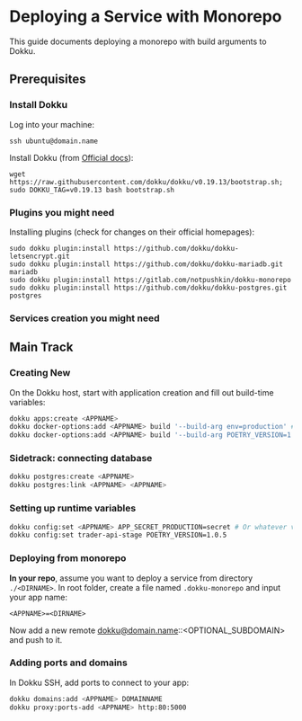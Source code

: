 # Deploying a Service with Monorepo

This guide documents deploying a monorepo with build arguments to Dokku.

## Prerequisites

### Install Dokku

Log into your machine:

```
ssh ubuntu@domain.name
```

Install Dokku (from [Official docs](http://dokku.viewdocs.io/dokku/getting-started/installation/)):

```
wget https://raw.githubusercontent.com/dokku/dokku/v0.19.13/bootstrap.sh;
sudo DOKKU_TAG=v0.19.13 bash bootstrap.sh
````

### Plugins you might need

Installing plugins (check for changes on their official homepages):

```
sudo dokku plugin:install https://github.com/dokku/dokku-letsencrypt.git
sudo dokku plugin:install https://github.com/dokku/dokku-mariadb.git mariadb
sudo dokku plugin:install https://gitlab.com/notpushkin/dokku-monorepo
sudo dokku plugin:install https://github.com/dokku/dokku-postgres.git postgres
```

### Services creation you might need

## Main Track

### Creating New

On the Dokku host, start with application creation and fill out build-time variables:

``` bash
dokku apps:create <APPNAME>
dokku docker-options:add <APPNAME> build '--build-arg env=production' # Docker build variables
dokku docker-options:add <APPNAME> build '--build-arg POETRY_VERSION=1.0.5' # Docker build variables
```

### Sidetrack: connecting database

``` bash
dokku postgres:create <APPNAME>
dokku postgres:link <APPNAME> <APPNAME>
```

### Setting up runtime variables

``` bash
dokku config:set <APPNAME> APP_SECRET_PRODUCTION=secret # Or whatever variables you need from .env
dokku config:set trader-api-stage POETRY_VERSION=1.0.5
```


### Deploying from monorepo

**In your repo**, assume you want to deploy a service from directory `./<DIRNAME>`. In root folder, create a file named `.dokku-monorepo` and input your app name:

```
<APPNAME>=<DIRNAME>
```

Now add a new remote dokku@domain.name:<APPNAME>:<OPTIONAL_SUBDOMAIN> and push to it.


### Adding ports and domains

In Dokku SSH, add ports to connect to your app:

``` bash
dokku domains:add <APPNAME> DOMAINNAME
dokku proxy:ports-add <APPNAME> http:80:5000
```
